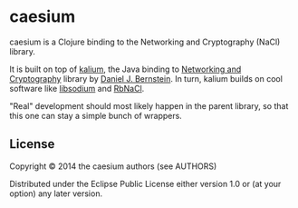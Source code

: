 # caesium

caesium is a Clojure binding to the Networking and Cryptography (NaCl) library.

It is built on top of [kalium](https://github.com/abstractj/kalium), the Java
binding to [Networking and Cryptography](http://nacl.cr.yp.to/) library by
[Daniel J. Bernstein](http://cr.yp.to/djb.html). In turn, kalium builds on
cool software like [libsodium](https://github.com/jedisct1/libsodium) and
[RbNaCl](https://github.com/cryptosphere/rbnacl).

"Real" development should most likely happen in the parent library, so that
this one can stay a simple bunch of wrappers.

## License

Copyright © 2014 the caesium authors (see AUTHORS)

Distributed under the Eclipse Public License either version 1.0 or (at
your option) any later version.
